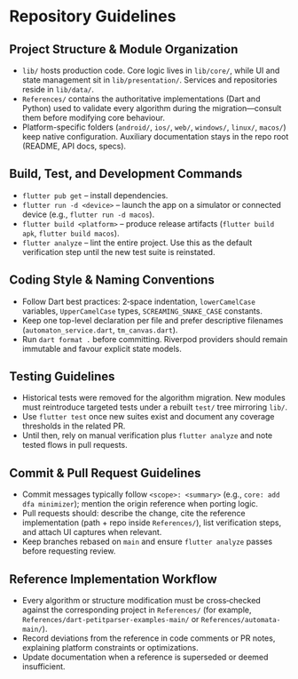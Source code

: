 # Repository Guidelines

## Project Structure & Module Organization
- `lib/` hosts production code. Core logic lives in `lib/core/`, while UI and state management sit in `lib/presentation/`. Services and repositories reside in `lib/data/`.  
- `References/` contains the authoritative implementations (Dart and Python) used to validate every algorithm during the migration—consult them before modifying core behaviour.  
- Platform-specific folders (`android/`, `ios/`, `web/`, `windows/`, `linux/`, `macos/`) keep native configuration. Auxiliary documentation stays in the repo root (README, API docs, specs).

## Build, Test, and Development Commands
- `flutter pub get` – install dependencies.  
- `flutter run -d <device>` – launch the app on a simulator or connected device (e.g., `flutter run -d macos`).  
- `flutter build <platform>` – produce release artifacts (`flutter build apk`, `flutter build macos`).  
- `flutter analyze` – lint the entire project. Use this as the default verification step until the new test suite is reinstated.

## Coding Style & Naming Conventions
- Follow Dart best practices: 2‑space indentation, `lowerCamelCase` variables, `UpperCamelCase` types, `SCREAMING_SNAKE_CASE` constants.  
- Keep one top-level declaration per file and prefer descriptive filenames (`automaton_service.dart`, `tm_canvas.dart`).  
- Run `dart format .` before committing. Riverpod providers should remain immutable and favour explicit state models.

## Testing Guidelines
- Historical tests were removed for the algorithm migration. New modules must reintroduce targeted tests under a rebuilt `test/` tree mirroring `lib/`.  
- Use `flutter test` once new suites exist and document any coverage thresholds in the related PR.  
- Until then, rely on manual verification plus `flutter analyze` and note tested flows in pull requests.

## Commit & Pull Request Guidelines
- Commit messages typically follow `<scope>: <summary>` (e.g., `core: add dfa minimizer`); mention the origin reference when porting logic.  
- Pull requests should: describe the change, cite the reference implementation (path + repo inside `References/`), list verification steps, and attach UI captures when relevant.  
- Keep branches rebased on `main` and ensure `flutter analyze` passes before requesting review.

## Reference Implementation Workflow
- Every algorithm or structure modification must be cross‑checked against the corresponding project in `References/` (for example, `References/dart-petitparser-examples-main/` or `References/automata-main/`).  
- Record deviations from the reference in code comments or PR notes, explaining platform constraints or optimizations.  
- Update documentation when a reference is superseded or deemed insufficient.
